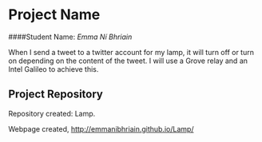 # Project Name
####Student Name: *Emma Ní Bhriain*   

When I send a tweet to a twitter account for my lamp, it will turn off or turn on depending on the content of the tweet. 
I will use a Grove relay and an Intel Galileo to achieve this. 

## Project Repository
Repository created: Lamp.

Webpage created, http://emmanibhriain.github.io/Lamp/
